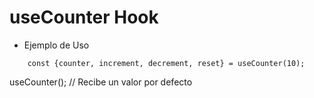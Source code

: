 # useCounter Hook 

* Ejemplo de Uso 

```
    const {counter, increment, decrement, reset} = useCounter(10);
```

useCounter(); // Recibe un valor por defecto 
